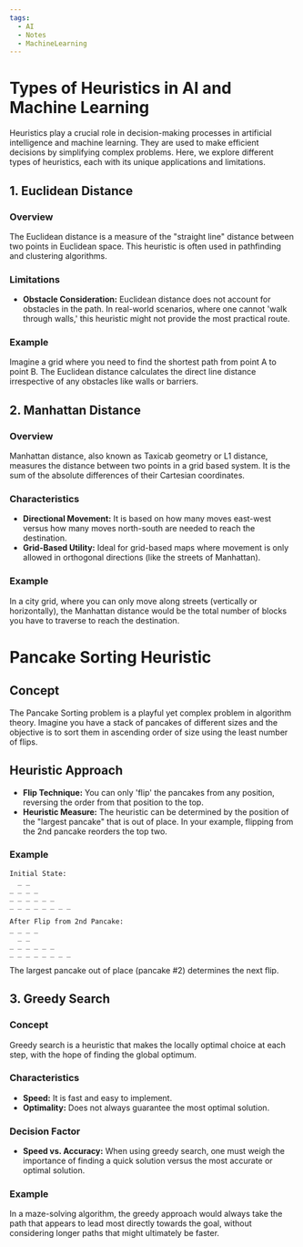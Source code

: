 ```yaml
---
tags:
  - AI
  - Notes
  - MachineLearning
---
```


# Types of Heuristics in AI and Machine Learning

Heuristics play a crucial role in decision-making processes in artificial intelligence and machine learning. They are used to make efficient decisions by simplifying complex problems. Here, we explore different types of heuristics, each with its unique applications and limitations.

## 1. Euclidean Distance

### Overview
The Euclidean distance is a measure of the "straight line" distance between two points in Euclidean space. This heuristic is often used in pathfinding and clustering algorithms.

### Limitations
- **Obstacle Consideration:** Euclidean distance does not account for obstacles in the path. In real-world scenarios, where one cannot 'walk through walls,' this heuristic might not provide the most practical route.

### Example
Imagine a grid where you need to find the shortest path from point A to point B. The Euclidean distance calculates the direct line distance irrespective of any obstacles like walls or barriers.

## 2. Manhattan Distance

### Overview
Manhattan distance, also known as Taxicab geometry or L1 distance, measures the distance between two points in a grid based system. It is the sum of the absolute differences of their Cartesian coordinates.

### Characteristics
- **Directional Movement:** It is based on how many moves east-west versus how many moves north-south are needed to reach the destination.
- **Grid-Based Utility:** Ideal for grid-based maps where movement is only allowed in orthogonal directions (like the streets of Manhattan).

### Example
In a city grid, where you can only move along streets (vertically or horizontally), the Manhattan distance would be the total number of blocks you have to traverse to reach the destination.

# Pancake Sorting Heuristic

## Concept
The Pancake Sorting problem is a playful yet complex problem in algorithm theory. Imagine you have a stack of pancakes of different sizes and the objective is to sort them in ascending order of size using the least number of flips.

## Heuristic Approach
- **Flip Technique:** You can only 'flip' the pancakes from any position, reversing the order from that position to the top.
- **Heuristic Measure:** The heuristic can be determined by the position of the "largest pancake" that is out of place. In your example, flipping from the 2nd pancake reorders the top two.

### Example
```
Initial State:
  _ _
_ _ _ _
_ _ _ _ _ _
_ _ _ _ _ _ _ _

After Flip from 2nd Pancake:
_ _ _ _
  _ _
_ _ _ _ _ _
_ _ _ _ _ _ _ _
```
The largest pancake out of place (pancake #2) determines the next flip.

## 3. Greedy Search

### Concept
Greedy search is a heuristic that makes the locally optimal choice at each step, with the hope of finding the global optimum.

### Characteristics
- **Speed:** It is fast and easy to implement.
- **Optimality:** Does not always guarantee the most optimal solution.

### Decision Factor
- **Speed vs. Accuracy:** When using greedy search, one must weigh the importance of finding a quick solution versus the most accurate or optimal solution.

### Example
In a maze-solving algorithm, the greedy approach would always take the path that appears to lead most directly towards the goal, without considering longer paths that might ultimately be faster.